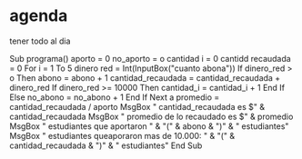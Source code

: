 # agenda
tener todo al dia

Sub programa()
    aporto = 0
    no_aporto = o
    cantidad i = 0
    cantidd recaudada = 0
 For i = 1 To 5
    dinero red = Int(InputBox("cuanto abona"))
    If dinero_red > o Then
    abono = abono + 1
    cantidad_recaudada = cantidad_recaudada + dinero_red
    If dinero_red >= 10000 Then
        cantidad_i = cantidad_i + 1
    End If
    Else
    no_abono = no_abono + 1
    End If
Next a
promedio = cantidad_recaudada / aporto
MsgBox " cantidad_recaudada es $" & cantidad_recaudada
MsgBox " promedio de lo recaudado es $" & promedio
MsgBox " estudiantes que aportaron " & "(" & abono & ")" & " estudiantes"
MsgBox "  estudiantes queaporaron mas de 10.000: " & "(" & cantidad_recaudada & ")" & " estudiantes"
End Sub
